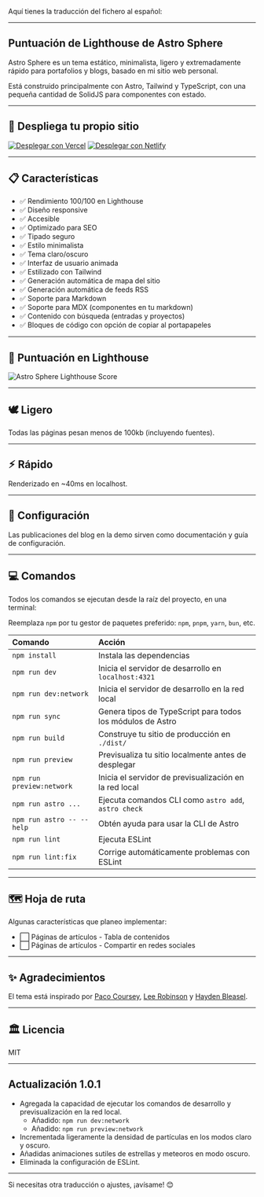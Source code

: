 Aquí tienes la traducción del fichero al español:

---

## Puntuación de Lighthouse de Astro Sphere

Astro Sphere es un tema estático, minimalista, ligero y extremadamente rápido para portafolios y blogs, basado en mi sitio web personal.

Está construido principalmente con Astro, Tailwind y TypeScript, con una pequeña cantidad de SolidJS para componentes con estado.

---

## 🚀 Despliega tu propio sitio

[![Desplegar con Vercel](_deploy_vercel.svg)](https://vercel.com/new/clone?repository-url=https://github.com/markhorn-dev/astro-sphere)  [![Desplegar con Netlify](_deploy_netlify.svg)](https://app.netlify.com/start/deploy?repository=https://github.com/markhorn-dev/astro-sphere)

---

## 📋 Características

- ✅ Rendimiento 100/100 en Lighthouse
- ✅ Diseño responsive
- ✅ Accesible
- ✅ Optimizado para SEO
- ✅ Tipado seguro
- ✅ Estilo minimalista
- ✅ Tema claro/oscuro
- ✅ Interfaz de usuario animada
- ✅ Estilizado con Tailwind
- ✅ Generación automática de mapa del sitio
- ✅ Generación automática de feeds RSS
- ✅ Soporte para Markdown
- ✅ Soporte para MDX (componentes en tu markdown)
- ✅ Contenido con búsqueda (entradas y proyectos)
- ✅ Bloques de código con opción de copiar al portapapeles

---

## 💯 Puntuación en Lighthouse
![Astro Sphere Lighthouse Score](_lighthouse.png)

---

## 🕊️ Ligero
Todas las páginas pesan menos de 100kb (incluyendo fuentes).

---

## ⚡︎ Rápido
Renderizado en ~40ms en localhost.

---

## 📄 Configuración

Las publicaciones del blog en la demo sirven como documentación y guía de configuración.

---

## 💻 Comandos

Todos los comandos se ejecutan desde la raíz del proyecto, en una terminal:

Reemplaza `npm` por tu gestor de paquetes preferido: `npm`, `pnpm`, `yarn`, `bun`, etc.

| Comando                   | Acción                                             |
| :------------------------ | :------------------------------------------------ |
| `npm install`             | Instala las dependencias                          |
| `npm run dev`             | Inicia el servidor de desarrollo en `localhost:4321` |
| `npm run dev:network`     | Inicia el servidor de desarrollo en la red local  |
| `npm run sync`            | Genera tipos de TypeScript para todos los módulos de Astro |
| `npm run build`           | Construye tu sitio de producción en `./dist/`     |
| `npm run preview`         | Previsualiza tu sitio localmente antes de desplegar |
| `npm run preview:network` | Inicia el servidor de previsualización en la red local |
| `npm run astro ...`       | Ejecuta comandos CLI como `astro add`, `astro check` |
| `npm run astro -- --help` | Obtén ayuda para usar la CLI de Astro             |
| `npm run lint`            | Ejecuta ESLint                                    |
| `npm run lint:fix`        | Corrige automáticamente problemas con ESLint      |

---

## 🗺️ Hoja de ruta

Algunas características que planeo implementar:
- ⬜ Páginas de artículos - Tabla de contenidos
- ⬜ Páginas de artículos - Compartir en redes sociales

---

## ✨ Agradecimientos

El tema está inspirado por [Paco Coursey](https://paco.me/), [Lee Robinson](https://leerob.io/) y [Hayden Bleasel](https://www.haydenbleasel.com/).

---

## 🏛️ Licencia

MIT

---

## Actualización 1.0.1

- Agregada la capacidad de ejecutar los comandos de desarrollo y previsualización en la red local.
  - Añadido: `npm run dev:network`
  - Añadido: `npm run preview:network`
- Incrementada ligeramente la densidad de partículas en los modos claro y oscuro.
- Añadidas animaciones sutiles de estrellas y meteoros en modo oscuro.
- Eliminada la configuración de ESLint. 

---

Si necesitas otra traducción o ajustes, ¡avísame! 😊